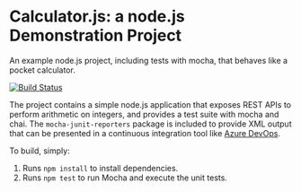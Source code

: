 Calculator.js: a node.js Demonstration Project
==============================================
An example node.js project, including tests with mocha, that behaves like
a pocket calculator.

[![Build Status](https://dev.azure.com/andreakwardaz400/Integrating%20External%20Source%20Control%20with%20Azure%20Pipelines/_apis/build/status/andreakwardaz400.calculator%20(2)?branchName=refs%2Fpull%2F1%2Fmerge)](https://dev.azure.com/andreakwardaz400/Integrating%20External%20Source%20Control%20with%20Azure%20Pipelines/_build/latest?definitionId=17&branchName=refs%2Fpull%2F1%2Fmerge)

The project contains a simple node.js application that exposes REST APIs
to perform arithmetic on integers, and provides a test suite with mocha
and chai.  The `mocha-junit-reporters` package is included to provide XML
output that can be presented in a continuous integration tool like
[Azure DevOps](https://azure.com/devops).

To build, simply:

1. Runs `npm install` to install dependencies.
2. Runs `npm test` to run Mocha and execute the unit tests.

